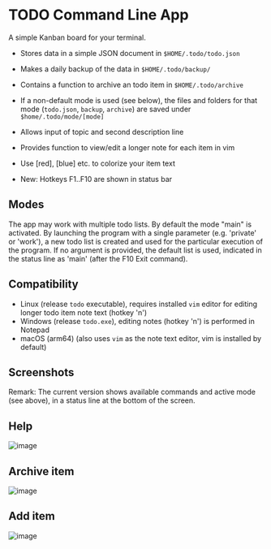 # TODO Command Line App

A simple Kanban board for your terminal.

* Stores data in a simple JSON document in `$HOME/.todo/todo.json`
* Makes a daily backup of the data in `$HOME/.todo/backup/`
* Contains a function to archive an todo item in `$HOME/.todo/archive`
* If a non-default mode is used (see below), the files and folders for that mode (`todo.json`, `backup`, `archive`) are saved under `$home/.todo/mode/[mode]`

* Allows input of topic and second description line
* Provides function to view/edit a longer note for each item in vim
* Use [red], [blue] etc. to colorize your item text
* New: Hotkeys F1..F10 are shown in status bar

## Modes

The app may work with multiple todo lists. By default the mode "main" is activated. By launching the program with a single parameter (e.g. 'private' or 'work'), a new todo list is created and used for the particular execution of the program. If no argument is provided, the default list is used, indicated in the status line as 'main' (after the F10 Exit command).

## Compatibility

* Linux (release `todo` executable), requires installed `vim` editor for editing longer todo item note text (hotkey 'n')
* Windows (release `todo.exe`), editing notes (hotkey 'n') is performed in Notepad
* macOS (arm64) (also uses `vim` as the note text editor, vim is installed by default)

## Screenshots

Remark: The current version shows available commands and active mode (see above), in a status line at the bottom of the screen.

## Help

![image](https://user-images.githubusercontent.com/11664020/173088701-9043227a-9e86-4319-b04d-f33103c82c72.png)

## Archive item

![image](https://user-images.githubusercontent.com/11664020/173088646-1ac573d3-c34d-44ad-9b9b-1f963602e206.png)

## Add item

![image](https://user-images.githubusercontent.com/11664020/173089014-685a21c1-6eb8-4a40-ad00-29f2abb817e0.png)
